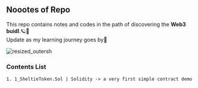## Noootes of Repo
This repo contains notes and codes in the path of discovering the **Web3 buidl**.🪐🚀  
Update as my learning journey goes by🍻  

![resized_outersh](https://github.com/do0x0ob/Web3-Learning-Notes/assets/153002627/68ddca3d-a47e-4bb0-a448-366e5539e197)  

### Contents List  
```
1. 1_SheltieToken.Sol | Solidity -> a very first simple contract demo
```

